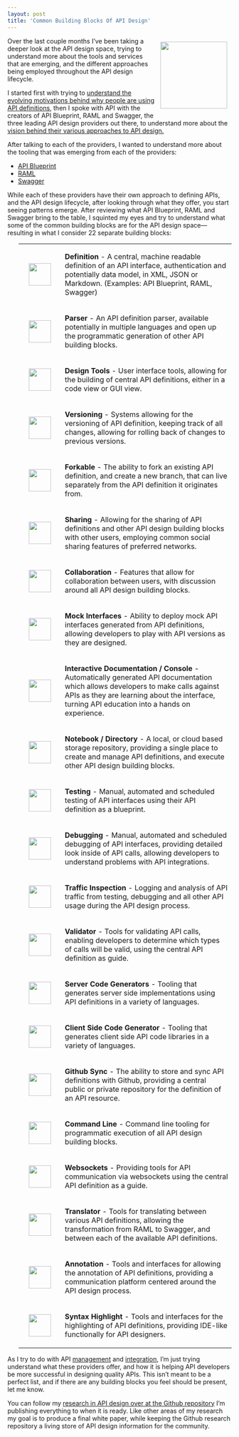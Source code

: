 ```yaml
---
layout: post
title: 'Common Building Blocks Of API Design'
---
```

<p><img style="padding: 10px;" src="https://s3.amazonaws.com/kinlane-productions/bw-icons/bw-building-blocks-design.png" alt="" width="150" align="right" /></p>
<p>Over the last couple months I&rsquo;ve been taking a deeper look at the API design space, trying to understand more about the tools and services that are emerging, and the different approaches being employed throughout the API design lifecycle.</p>
<p>I started first with trying to <a href="http://apievangelist.com/2014/01/22/the-evolving-motivations-behind-api-definitions/" target="_blank">understand the evolving motivations behind why people are using API definitions</a><a>, then I spoke with API with the creators of API Blueprint, RAML and Swagger, the three leading API design providers out there, to understand more about the </a><a href="http://apievangelist.com/2014/01/31/the-vision-behind-swagger-api-blueprint-and-raml/" target="_blank">vision behind their various approaches to API design.</a></p>
<p>After talking to each of the providers, I wanted to understand more about the tooling that was emerging from each of the providers:</p>
<ul class="mainlist">
<li><a href="http://apievangelist.com/2014/02/27/api-design-tooling-from-api-blueprint/" target="_blank">API Blueprint</a></li>
<li><a href="http://apievangelist.com/2014/03/01/api-design-tooling-from-raml/" target="_blank">RAML</a></li>
<li><a href="http://apievangelist.com/2014/02/25/api-design-tooling-from-swagger/" target="_blank">Swagger</a></li>
</ul>
<p>While each of these providers have their own approach to defining APIs, and the API design lifecycle, after looking through what they offer, you start seeing patterns emerge. After reviewing what API Blueprint, RAML and Swagger bring to the table, I squinted my eyes and try to understand what some of the common building blocks are for the API design space&mdash;resulting in what I consider 22 separate building blocks:</p>
<table style="padding-left: 25px;" border="0" cellpadding="3" width="90%" align="center">
<tbody>
<tr>
<td width="80" align="center" valign="middle">
<p><img src="http://kinlane-productions.s3.amazonaws.com/api-evangelist-site/building-blocks/bw-api-a.png" alt="" width="50" /></p>
</td>
<td align="left" valign="middle">
<p><strong>Definition</strong>&nbsp;- A central, machine readable definition of an API interface, authentication and potentially data model, in XML, JSON or Markdown. (Examples: API Blueprint, RAML, Swagger)</p>
</td>
</tr>
<tr>
<td width="80" align="center" valign="middle">
<p><img src="http://kinlane-productions.s3.amazonaws.com/api-evangelist-site/building-blocks/bw-gears.png" alt="" width="50" /></p>
</td>
<td align="left" valign="middle">
<p><strong>Parser</strong>&nbsp;- An API definition parser, available potentially in multiple languages and open up the programmatic generation of other API building blocks.</p>
</td>
</tr>
<tr>
<td width="80" align="center" valign="middle">
<p><img src="http://kinlane-productions.s3.amazonaws.com/api-evangelist-site/building-blocks/bw-design.png" alt="" width="50" /></p>
</td>
<td align="left" valign="middle">
<p><strong>Design Tools</strong>&nbsp;- User interface tools, allowing for the building of central API definitions, either in a code view or GUI view.</p>
</td>
</tr>
<tr>
<td width="80" align="center" valign="middle">
<p><img src="http://kinlane-productions.s3.amazonaws.com/api-evangelist-site/building-blocks/bw-app-icon.jpg" alt="" width="50" /></p>
</td>
<td align="left" valign="middle">
<p><strong>Versioning</strong>&nbsp;- Systems allowing for the versioning of API definition, keeping track of all changes, allowing for rolling back of changes to previous versions.</p>
</td>
</tr>
<tr>
<td width="80" align="center" valign="middle">
<p><img src="http://kinlane-productions.s3.amazonaws.com/api-evangelist-site/building-blocks/bw-fork.png" alt="" width="50" /></p>
</td>
<td align="left" valign="middle">
<p><strong>Forkable</strong>&nbsp;- The ability to fork an existing API definition, and create a new branch, that can live separately from the API definition it originates from.</p>
</td>
</tr>
<tr>
<td width="80" align="center" valign="middle">
<p><img src="http://kinlane-productions.s3.amazonaws.com/api-evangelist-site/building-blocks/bw-sharing.jpeg" alt="" width="50" /></p>
</td>
<td align="left" valign="middle">
<p><strong>Sharing</strong>&nbsp;- Allowing for the sharing of API definitions and other API design building blocks with other users, employing common social sharing features of preferred networks.</p>
</td>
</tr>
<tr>
<td width="80" align="center" valign="middle">
<p><img src="http://kinlane-productions.s3.amazonaws.com/api-evangelist-site/building-blocks/bw-collaboration.png" alt="" width="50" /></p>
</td>
<td align="left" valign="middle">
<p><strong>Collaboration</strong>&nbsp;- Features that allow for collaboration between users, with discussion around all API design building blocks.</p>
</td>
</tr>
<tr>
<td width="80" align="center" valign="middle">
<p><img src="http://kinlane-productions.s3.amazonaws.com/api-evangelist-site/building-blocks/bw-mock-interface.png" alt="" width="50" /></p>
</td>
<td align="left" valign="middle">
<p><strong>Mock Interfaces</strong>&nbsp;- Ability to deploy mock API interfaces generated from API definitions, allowing developers to play with API versions as they are designed.</p>
</td>
</tr>
<tr>
<td width="80" align="center" valign="middle">
<p><img src="http://kinlane-productions.s3.amazonaws.com/api-evangelist-site/building-blocks/bw-documentation-interactive.png" alt="" width="50" /></p>
</td>
<td align="left" valign="middle">
<p><strong>Interactive Documentation / Console</strong>&nbsp;- Automatically generated API documentation which allows developers to make calls against APIs as they are learning about the interface, turning API education into a hands on experience.</p>
</td>
</tr>
<tr>
<td width="80" align="center" valign="middle">
<p><img src="http://kinlane-productions.s3.amazonaws.com/api-evangelist-site/building-blocks/bw-notebook.png" alt="" width="50" /></p>
</td>
<td align="left" valign="middle">
<p><strong>Notebook / Directory</strong>&nbsp;- A local, or cloud based storage repository, providing a single place to create and manage API definitions, and execute other API design building blocks.</p>
</td>
</tr>
<tr>
<td width="80" align="center" valign="middle">
<p><img src="http://kinlane-productions.s3.amazonaws.com/api-evangelist-site/building-blocks/bw-testing.png" alt="" width="50" /></p>
</td>
<td align="left" valign="middle">
<p><strong>Testing</strong>&nbsp;- Manual, automated and scheduled testing of API interfaces using their API definition as a blueprint.</p>
</td>
</tr>
<tr>
<td width="80" align="center" valign="middle">
<p><img src="http://kinlane-productions.s3.amazonaws.com/api-evangelist-site/building-blocks/bw-debug.png" alt="" width="50" /></p>
</td>
<td align="left" valign="middle">
<p><strong>Debugging</strong>&nbsp;- Manual, automated and scheduled debugging of API interfaces, providing detailed look inside of API calls, allowing developers to understand problems with API integrations.</p>
</td>
</tr>
<tr>
<td width="80" align="center" valign="middle">
<p><img src="http://kinlane-productions.s3.amazonaws.com/api-evangelist-site/building-blocks/bw-traffic-light.png" alt="" width="50" /></p>
</td>
<td align="left" valign="middle">
<p><strong>Traffic Inspection</strong>&nbsp;- Logging and analysis of API traffic from testing, debugging and all other API usage during the API design process.</p>
</td>
</tr>
<tr>
<td width="80" align="center" valign="middle">
<p><img src="http://kinlane-productions.s3.amazonaws.com/api-evangelist-site/building-blocks/bw-validation.png" alt="" width="50" /></p>
</td>
<td align="left" valign="middle">
<p><strong>Validator</strong>&nbsp;- Tools for validating API calls, enabling developers to determine which types of calls will be valid, using the central API definition as guide.</p>
</td>
</tr>
<tr>
<td width="80" align="center" valign="middle">
<p><img src="http://kinlane-productions.s3.amazonaws.com/api-evangelist-site/building-blocks/bw-code-server.png" alt="" width="50" /></p>
</td>
<td align="left" valign="middle">
<p><strong>Server Code Generators</strong>&nbsp;- Tooling that generates server side implementations using API definitions in a variety of languages.</p>
</td>
</tr>
<tr>
<td width="80" align="center" valign="middle">
<p><img src="http://kinlane-productions.s3.amazonaws.com/api-evangelist-site/building-blocks/bw-code.png" alt="" width="50" /></p>
</td>
<td align="left" valign="middle">
<p><strong>Client Side Code Generator</strong>&nbsp;- Tooling that generates client side API code libraries in a variety of languages.</p>
</td>
</tr>
<tr>
<td width="80" align="center" valign="middle">
<p><img src="http://kinlane-productions.s3.amazonaws.com/api-evangelist-site/building-blocks/bw-github.jpg" alt="" width="50" /></p>
</td>
<td align="left" valign="middle">
<p><strong>Github Sync</strong>&nbsp;- The ability to store and sync API definitions with Github, providing a central public or private repository for the definition of an API resource.</p>
</td>
</tr>
<tr>
<td width="80" align="center" valign="middle">
<p><img src="http://kinlane-productions.s3.amazonaws.com/api-evangelist-site/building-blocks/bw-command-line.png" alt="" width="50" /></p>
</td>
<td align="left" valign="middle">
<p><strong>Command Line</strong>&nbsp;- Command line tooling for programmatic execution of all API design building blocks.</p>
</td>
</tr>
<tr>
<td width="80" align="center" valign="middle">
<p><img src="http://kinlane-productions.s3.amazonaws.com/api-evangelist-site/building-blocks/bw-websockets.png" alt="" width="50" /></p>
</td>
<td align="left" valign="middle">
<p><strong>Websockets</strong>&nbsp;- Providing tools for API communication via websockets using the central API definition as a guide.</p>
</td>
</tr>
<tr>
<td width="80" align="center" valign="middle">
<p><img src="http://kinlane-productions.s3.amazonaws.com/api-evangelist-site/building-blocks/bw-translation.png" alt="" width="50" /></p>
</td>
<td align="left" valign="middle">
<p><strong>Translator</strong>&nbsp;- Tools for translating between various API definitions, allowing the transformation from RAML to Swagger, and between each of the available API definitions.</p>
</td>
</tr>
<tr>
<td width="80" align="center" valign="middle">
<p><img src="http://kinlane-productions.s3.amazonaws.com/api-evangelist-site/building-blocks/bw-annotate.png" alt="" width="50" /></p>
</td>
<td align="left" valign="middle">
<p><strong>Annotation</strong>&nbsp;- Tools and interfaces for allowing the annotation of API definitions, providing a communication platform centered around the API design process.</p>
</td>
</tr>
<tr>
<td width="80" align="center" valign="middle">
<p><img src="http://kinlane-productions.s3.amazonaws.com/api-evangelist-site/building-blocks/bw-highlighter.png" alt="" width="50" /></p>
</td>
<td align="left" valign="middle">
<p><strong>Syntax Highlight</strong>&nbsp;- Tools and interfaces for the highlighting of API definitions, providing IDE-like functionally for API designers.</p>
</td>
</tr>
</tbody>
</table>
<p>As I try to do with API <a href="http://management.apievangelist.com/building-blocks.html">management</a> and <a title="API integration" href="http://integration.apievangelist.com/building-blocks.html">integration</a>, I&rsquo;m just trying understand what these providers offer, and how it is helping API developers be more successful in designing quality APIs. This isn&rsquo;t meant to be a perfect list, and if there are any building blocks you feel should be present, let me know.</p>
<p>You can follow my <a href="http://design.apievangelist.com/">research in API design over at the Github repository</a> I&rsquo;m publishing everything to when it is ready. Like other areas of my research my goal is to produce a final white paper, while keeping the Github research repository a living store of API design information for the community.</p>